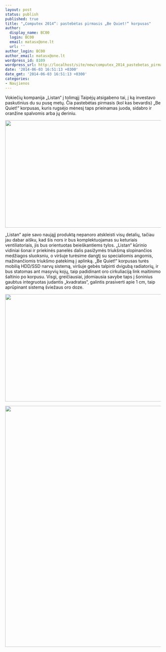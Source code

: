 ```yaml
---
layout: post
status: publish
published: true
title: "„Computex 2014“: pastebėtas pirmasis „Be Quiet!“ korpusas"
author:
  display_name: BC00
  login: BC00
  email: matasx@one.lt
  url: ''
author_login: BC00
author_email: matasx@one.lt
wordpress_id: 8109
wordpress_url: http://localhost/site/new/computex_2014_pastebetas_pirmasis_be_quiet_korpusas/
date: '2014-06-03 16:51:13 +0300'
date_gmt: '2014-06-03 16:51:13 +0300'
categories:
- Naujienos
---
```

<p>
	Vokiečių kompanija &bdquo;Listan&ldquo; į tolimąjį Taipėjų atsigabeno tai, į ką investavo paskutinius du su pusę metų. Čia pastebėtas pirmasis (kol kas bevardis) &bdquo;Be Quiet!&ldquo; korpusas, kuris rugsėjo mėnesį taps prieinamas juoda, sidabro ir oranžine spalvomis arba jų deriniu.</p>
<p>
	<img alt="" src="http://technews.lt/userfiles/IMG_0077_678x452.JPG" style="width: 520px; height: 347px;" /></p>
<p>
	&bdquo;Listan&ldquo; apie savo naująjį produktą nepanoro atskleisti visų detalių, tačiau jau dabar ai&scaron;ku, kad &scaron;is nors ir bus komplektuojamas su keturiais ventiliatoriais, jis bus orientuotas beie&scaron;kantiems tylos. &bdquo;Listan&ldquo; kūrinio vidiniai &scaron;onai ir priekinės panelės dalis pasižymės triuk&scaron;mą slopinančios medžiagos sluoksniu, o vir&scaron;uje turėsime dangtį su specialiomis angomis, mažinančiomis triuk&scaron;mo patekimą į aplinką. &bdquo;Be Quiet!&ldquo; korpusas turės mobilią HDD/SSD narvų sistemą, vir&scaron;uje gebės talpinti dvigubą radiatorių, ir bus statomas ant masyvių kojų, taip padidinant oro cirkuliaciją link maitinimo &scaron;altinio po korpusu. Visgi, greičiausiai, įdomiausia savybe taps į &scaron;oninius gaubtus integruotas judantis &bdquo;kvadratas&ldquo;, galintis prasiverti apie 1 cm, taip aprūpinant sistemą &scaron;viežaus oro doze.</p>
<p>
	<img alt="" src="http://technews.lt/userfiles/IMG_0079_575px(1).jpg" style="width: 520px; height: 347px;" /></p>
<p>
	<img alt="" src="http://technews.lt/userfiles/IMG_0083_575px(1).jpg" style="width: 520px; height: 779px;" /></p>
